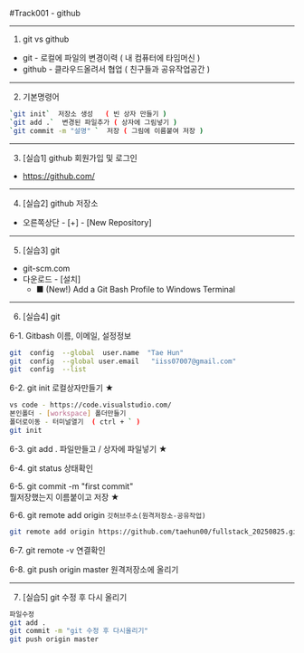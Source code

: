 #Track001 -  github

---
1. git  vs  github
- git - 로컬에 파일의 변경이력 ( 내 컴퓨터에 타임머신 )
- github - 클라우드올려서 협업 ( 친구들과 공유작업공간 )

---
2. 기본명령어
```bash
`git init`  저장소 생성   ( 빈 상자 만들기 )
`git add .`  변경된 파일추가 ( 상자에 그림넣기 )
`git commit -m "설명" `  저장 ( 그림에 이름붙여 저장 )
```

---
3. [실습1] github 회원가입 및 로그인
 -  https://github.com/

---
4. [실습2] github 저장소
-  오른쪽상단 - [+] - [New Repository]

---
5. [실습3] git
- git-scm.com
- 다운로드 - [설치] 
   - ■ (New!) Add a Git Bash Profile to Windows Terminal

---
6. [실습4] git 

6-1.  Gitbash   이름, 이메일, 설정정보 
```bash
git  config  --global  user.name  "Tae Hun"
git  config  --global user.email   "iiss07007@gmail.com"
git  config  --list
```
6-2.  git init    로컬상자만들기 ★
```bash
vs code - https://code.visualstudio.com/
본인폴더 - [workspace] 폴더만들기
폴더로이동 - 터미널열기  ( ctrl + ` )
git init
```

6-3.  git add .  파일만들고 / 상자에 파일넣기  ★

6-4.  git status  상태확인

6-5.  git commit  -m "first commit"  
   뭘저장했는지 이름붙이고 저장  ★

6-6.  git  remote  add  origin   `깃허브주소(원격저장소-공유작업)`

```bash
git remote add origin https://github.com/taehun00/fullstack_20250825.git
```

6-7.  git  remote  -v  연결확인

6-8.  git  push origin master   원격저장소에 올리기

---
7. [실습5] git 수정 후 다시 올리기
```bash
파일수정
git add .
git commit -m "git 수정 후 다시올리기"
git push origin master
```
